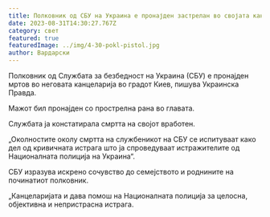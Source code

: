 ```yaml
---
title: Полковник од СБУ на Украина е пронајден застрелан во својата канцеларија
date: 2023-08-31T14:30:27.767Z
category: свет
featured: true
featuredImage: ../img/4-30-pokl-pistol.jpg
author: Вардарски
---
```

Полковник од Службата за безбедност на Украина (СБУ) е пронајден мртов во неговата канцеларија во градот Киев, пишува Украинска Правда.

Мажот бил пронајден со прострелна рана во главата.

Службата ја констатирала смртта на својот вработен.

„Околностите околу смртта на службеникот на СБУ се испитуваат како дел од кривичната истрага што ја спроведуваат истражителите од Националната полиција на Украина“.

СБУ изразува искрено сочувство до семејството и роднините на починатиот полковник.

„Канцеларијата и дава помош на Националната полиција за целосна, објективна и непристрасна истрага.